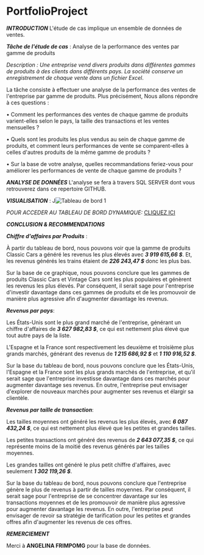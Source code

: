 # PortfolioProject

_**INTRODUCTION**_
L'étude de cas implique un ensemble de données de ventes.

__*Tâche de l'étude de cas*__ : Analyse de la performance des ventes par gamme de produits

*Description : Une entreprise vend divers produits dans différentes gammes de produits à des clients dans différents pays. La société conserve un enregistrement de chaque vente dans un fichier Excel*.

La tâche consiste à effectuer une analyse de la performance des ventes de l'entreprise par gamme de produits. Plus précisément, Nous allons répondre à ces questions :

• Comment les performances des ventes de chaque gamme de produits varient-elles selon le pays, la taille des transactions et les ventes mensuelles ?

• Quels sont les produits les plus vendus au sein de chaque gamme de produits, et comment leurs performances de vente se comparent-elles à celles d'autres produits de la même gamme de produits ?

• Sur la base de votre analyse, quelles recommandations feriez-vous pour améliorer les performances de vente de chaque gamme de produits ?

__*ANALYSE DE DONNÉES*__
L'analyse se fera à travers SQL SERVER dont vous retrouverez dans ce repertoire GITHUB.

__*VISUALISATION*__ : J![Tableau de bord 1](https://user-images.githubusercontent.com/129965534/232231356-fa183e46-ccb7-4894-9f38-2c0167a5053b.png)


_POUR ACCEDER AU TABLEAU DE BORD DYNAMIQUE:_ [CLIQUEZ ICI](https://public.tableau.com/views/PortfolioAnalyseVenteParMorelK/Tableaudebord1?:language=fr-FR&:display_count=n&:origin=viz_share_link)


__*CONCLUSION & RECOMMENDATIONS*__

*__Chiffre d'affaires par Produits__* :

À partir du tableau de bord, nous pouvons voir que la gamme de produits Classic Cars a généré les revenus les plus élevés avec __*3 919 615,66 $*__. 
Et, les revenus générés les trains étaient de *__226 243,47 $__* donc les plus bas.

Sur la base de ce graphique, nous pouvons conclure que les gammes de produits Classic Cars et Vintage Cars sont les plus populaires et génèrent les revenus les plus élevés. Par conséquent, il serait sage pour l'entreprise d'investir davantage dans ces gammes de produits et de les promouvoir de manière plus agressive afin d'augmenter davantage les revenus.

__*Revenus par pays*__:

Les États-Unis sont le plus grand marché de l'entreprise, générant un chiffre d'affaires de __*3 627 982,83 $*__, ce qui est nettement plus élevé que tout autre pays de la liste.

L'Espagne et la France sont respectivement les deuxième et troisième plus grands marchés, générant des revenus de __*1 215 686,92 $*__ et __*1 110 916,52 $*__.

Sur la base du tableau de bord, nous pouvons conclure que les États-Unis, l'Espagne et la France sont les plus grands marchés de l'entreprise, et qu'il serait sage que l'entreprise investisse davantage dans ces marchés pour augmenter davantage ses revenus. En outre, l'entreprise peut envisager d'explorer de nouveaux marchés pour augmenter ses revenus et élargir sa clientèle.

__*Revenus par taille de transaction*__:

Les tailles moyennes ont généré les revenus les plus élevés, avec __*6 087 432,24 $*__, ce qui est nettement plus élevé que les petites et grandes tailles.

Les petites transactions ont généré des revenus de __*2 643 077,35 $*__, ce qui représente moins de la moitié des revenus générés par les tailles moyennes.

Les grandes tailles ont généré le plus petit chiffre d'affaires, avec seulement __*1 302 119,26 $*__.

Sur la base du tableau de bord, nous pouvons conclure que l'entreprise génère le plus de revenus à partir de tailles moyennes. Par conséquent, il serait sage pour l'entreprise de se concentrer davantage sur les transactions moyennes et de les promouvoir de manière plus agressive pour augmenter davantage les revenus. En outre, l'entreprise peut envisager de revoir sa stratégie de tarification pour les petites et grandes offres afin d'augmenter les revenus de ces offres.

__*REMERCIEMENT*__

Merci à __ANGELINA FRIMPOMG__ pour la base de données.
